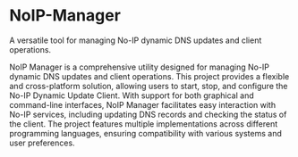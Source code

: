 # NoIP-Manager
A versatile tool for managing No-IP dynamic DNS updates and client operations.

NoIP Manager is a comprehensive utility designed for managing No-IP dynamic DNS updates and client operations. This project provides a flexible and cross-platform solution, allowing users to start, stop, and configure the No-IP Dynamic Update Client. With support for both graphical and command-line interfaces, NoIP Manager facilitates easy interaction with No-IP services, including updating DNS records and checking the status of the client. The project features multiple implementations across different programming languages, ensuring compatibility with various systems and user preferences.
